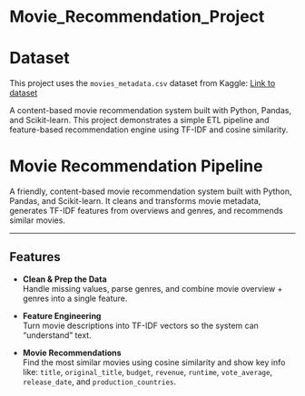 # Movie_Recommendation_Project

# Dataset

This project uses the `movies_metadata.csv` dataset from Kaggle:
[Link to dataset](https://www.kaggle.com/rounakbanik/the-movies-dataset)


A content-based movie recommendation system built with Python, Pandas, and Scikit-learn. This project demonstrates a simple ETL pipeline and feature-based recommendation engine using TF-IDF and cosine similarity.

# Movie Recommendation Pipeline

A friendly, content-based movie recommendation system built with Python, Pandas, and Scikit-learn. It cleans and transforms movie metadata, generates TF-IDF features from overviews and genres, and recommends similar movies.

---

## Features

- **Clean & Prep the Data**  
  Handle missing values, parse genres, and combine movie overview + genres into a single feature.

- **Feature Engineering**  
  Turn movie descriptions into TF-IDF vectors so the system can “understand” text.

- **Movie Recommendations**  
  Find the most similar movies using cosine similarity and show key info like:
  `title`, `original_title`, `budget`, `revenue`, `runtime`, `vote_average`, `release_date`, and `production_countries`.

